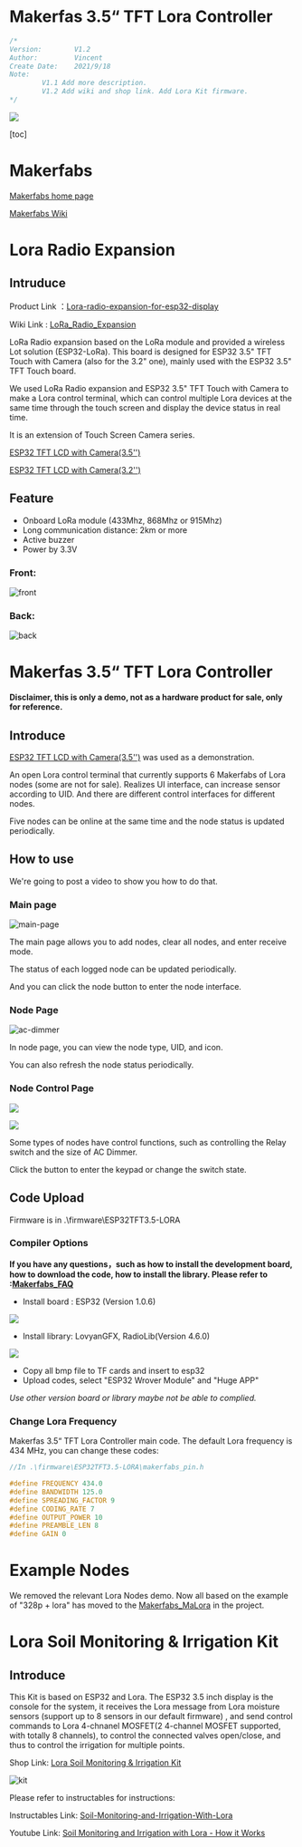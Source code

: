 # Makerfas 3.5“ TFT Lora Controller

```c++
/*
Version:		V1.2
Author:			Vincent
Create Date:	2021/9/18
Note:
		V1.1 Add more description.
		V1.2 Add wiki and shop link. Add Lora Kit firmware.
*/
```
![](md_pic/main.gif)



[toc]

# Makerfabs

[Makerfabs home page](https://www.makerfabs.com/)

[Makerfabs Wiki](https://makerfabs.com/wiki/index.php?title=Main_Page)



# Lora Radio Expansion

## Intruduce

Product Link ：[Lora-radio-expansion-for-esp32-display](https://www.makerfabs.com/lora-radio-expansion-for-esp32-display.html)

Wiki Link :  [LoRa_Radio_Expansion](https://www.makerfabs.com/wiki/index.php?title=LoRa_Radio_Expansion)


LoRa Radio expansion based on the LoRa module and provided a wireless Lot solution (ESP32-LoRa). This board is designed for ESP32 3.5" TFT Touch with Camera (also for the 3.2" one), mainly used with the ESP32 3.5" TFT Touch board.

We used LoRa Radio expansion and  ESP32 3.5" TFT Touch with Camera to make a Lora control terminal, which can control multiple Lora devices at the same time through the touch screen and display the device status in real time.

It is an extension of Touch Screen Camera series.

[ESP32 TFT LCD with Camera(3.5'')](https://www.makerfabs.com/wiki/index.php?title=ESP32_TFT_LCD_with_Camera(3.5%27%27))

[ESP32 TFT LCD with Camera(3.2'')](https://www.makerfabs.com/wiki/index.php?title=ESP32_TFT_LCD_with_Camera(3.2%27%27))

## Feature

- Onboard LoRa module (433Mhz, 868Mhz or 915Mhz)
- Long communication distance: 2km or more
- Active buzzer
- Power by 3.3V

### Front:

![front](md_pic/front.jpg)

### Back:
![back](md_pic/back.jpg)



# Makerfas 3.5“ TFT Lora Controller

**Disclaimer, this is only a demo, not as a hardware product for sale, only for reference.**

## Introduce

[ESP32 TFT LCD with Camera(3.5'')](https://www.makerfabs.com/wiki/index.php?title=ESP32_TFT_LCD_with_Camera(3.5%27%27)) was used as a demonstration.

An open Lora control terminal that currently supports 6 Makerfabs of Lora nodes (some are not for sale).  Realizes UI interface, can increase sensor according to UID. And there are different control interfaces for different nodes. 

Five nodes can be online at the same time and the node status is updated periodically. 

## How to use

We're going to post a video to show you how to do that.

### Main page

![main-page](md_pic/main-page.jpg)

The main page allows you to add nodes, clear all nodes, and enter receive mode.

The status of each logged node can be updated periodically.

And you can click the node button to enter the node interface.

### Node Page

![ac-dimmer](md_pic/ac-dimmer.jpg)

In node page, you can view the node type, UID, and icon.

You can also refresh the node status periodically.

### Node Control Page

![](md_pic/relay-control.jpg)

![](md_pic/ac-dimmer-control.jpg)

Some types of nodes have control functions, such as controlling the Relay switch and the size of AC Dimmer.

Click the button to enter the keypad or change the switch state.

## Code Upload

Firmware is in .\firmware\ESP32TFT3.5-LORA

### Compiler Options

**If you have any questions，such as how to install the development board, how to download the code, how to install the library. Please refer to :[Makerfabs_FAQ](https://github.com/Makerfabs/Makerfabs_FAQ)**

- Install board : ESP32 (Version 1.0.6)

![](md_pic/board-version.jpg)

- Install library: LovyanGFX, RadioLib(Version 4.6.0)

![](md_pic/library-version.jpg)

- Copy all bmp file to TF cards and insert to esp32
- Upload codes, select "ESP32 Wrover Module" and "Huge APP"

*Use other version board or library maybe not be able to complied.*


### Change Lora Frequency

Makerfas 3.5“ TFT Lora Controller main code. The default Lora frequency is 434 MHz, you can change these codes:

```c++
//In .\firmware\ESP32TFT3.5-LORA\makerfabs_pin.h

#define FREQUENCY 434.0
#define BANDWIDTH 125.0
#define SPREADING_FACTOR 9
#define CODING_RATE 7
#define OUTPUT_POWER 10
#define PREAMBLE_LEN 8
#define GAIN 0
```

# Example Nodes

We removed the relevant Lora Nodes demo.
Now all based on the example of "328p + lora" has moved to the [Makerfabs_MaLora]( ()https://github.com/Makerfabs/Makerfabs_MaLora) in the project.



# Lora Soil Monitoring & Irrigation Kit

## Introduce

This Kit is based on ESP32 and Lora. The ESP32 3.5 inch display is the console for the system, it receives the Lora message from Lora moisture sensors (support up to 8 sensors in our default firmware) , and send control commands to Lora 4-chnanel MOSFET(2 4-channel MOSFET supported, with totally 8 channels), to control the connected valves open/close, and thus to control the irrigation for multiple points.

Shop Link: [Lora Soil Monitoring & Irrigation Kit](https://www.makerfabs.com/lora-soil-monitoring-irrigation-kit.html)

![kit](md_pic/kit.jpg)

Please refer to instructables for instructions:

Instructables Link: [Soil-Monitoring-and-Irrigation-With-Lora](https://www.instructables.com/Soil-Monitoring-and-Irrigation-With-Lora/)

Youtube Link: [Soil Monitoring and Irrigation with Lora - How it Works](https://www.youtube.com/watch?v=p6YZIw9I9zE&feature=emb_imp_woyt)

